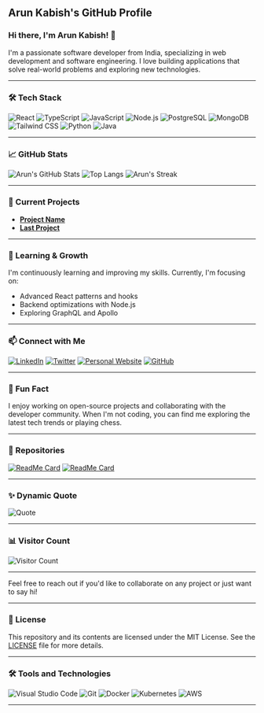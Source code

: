 
## Arun Kabish's GitHub Profile



### Hi there, I'm Arun Kabish! 👋

I'm a passionate software developer from India, specializing in web development and software engineering. I love building applications that solve real-world problems and exploring new technologies.

---

### 🛠️ Tech Stack

![React](https://img.shields.io/badge/-React-61DAFB?style=flat&logo=react&logoColor=white)
![TypeScript](https://img.shields.io/badge/-TypeScript-007ACC?style=flat&logo=typescript&logoColor=white)
![JavaScript](https://img.shields.io/badge/-JavaScript-F7DF1E?style=flat&logo=javascript&logoColor=white)
![Node.js](https://img.shields.io/badge/-Node.js-339933?style=flat&logo=node.js&logoColor=white)
![PostgreSQL](https://img.shields.io/badge/-PostgreSQL-336791?style=flat&logo=postgresql&logoColor=white)
![MongoDB](https://img.shields.io/badge/-MongoDB-47A248?style=flat&logo=mongodb&logoColor=white)
![Tailwind CSS](https://img.shields.io/badge/-Tailwind%20CSS-38B2AC?style=flat&logo=tailwind-css&logoColor=white)
![Python](https://img.shields.io/badge/-Python-3776AB?style=flat&logo=python&logoColor=white)
![Java](https://img.shields.io/badge/-Java-007396?style=flat&logo=java&logoColor=white)

---

### 📈 GitHub Stats

![Arun's GitHub Stats](https://github-readme-stats.vercel.app/api?username=arunkabish1&show_icons=true&theme=radical)
![Top Langs](https://github-readme-stats.vercel.app/api/top-langs/?username=arunkabish1&layout=compact&theme=radical)
![Arun's Streak](https://github-readme-streak-stats.herokuapp.com/?user=arunkabish1&theme=radical)

---

### 🔭 Current Projects

- **[Project Name](https://github.com/arunkabish1/wd401)**
- **[Last Project](https://github.com/arunkabish1/wd301)**

---

### 🌱 Learning & Growth

I'm continuously learning and improving my skills. Currently, I'm focusing on:

- Advanced React patterns and hooks
- Backend optimizations with Node.js
- Exploring GraphQL and Apollo

---

### 📫 Connect with Me

[![LinkedIn](https://img.shields.io/badge/-LinkedIn-0A66C2?style=flat&logo=linkedin&logoColor=white)](https://www.linkedin.com/in/arun-jayaraman-533aa7284/)
[![Twitter](https://img.shields.io/badge/-Twitter-1DA1F2?style=flat&logo=twitter&logoColor=white)](https://twitter.com/arunkabish)
[![Personal Website](https://img.shields.io/badge/-Website-FF5722?style=flat&logo=google-chrome&logoColor=white)](https://portfolio-arunkabish.netlify.app/)
[![GitHub](https://img.shields.io/badge/-GitHub-181717?style=flat&logo=github&logoColor=white)](https://github.com/arunkabish1)

---

### 🎉 Fun Fact

I enjoy working on open-source projects and collaborating with the developer community. When I'm not coding, you can find me exploring the latest tech trends or playing chess.

---

### 📝 Repositories

[![ReadMe Card](https://github-readme-stats.vercel.app/api/pin/?username=arunkabish1&repo=wd301&theme=radical)](https://github.com/arunkabish1/wd301)
[![ReadMe Card](https://github-readme-stats.vercel.app/api/pin/?username=arunkabish1&repo=wd201&theme=radical)](https://github.com/arunkabish1/wd201)

---

### ✨ Dynamic Quote

![Quote](https://quotes-github-readme.vercel.app/api?type=horizontal&theme=radical)

---

### 📊 Visitor Count

![Visitor Count](https://komarev.com/ghpvc/?username=arunkabish1&color=blueviolet&style=flat)

---

Feel free to reach out if you'd like to collaborate on any project or just want to say hi!

---

### 📝 License

This repository and its contents are licensed under the MIT License. See the [LICENSE](LICENSE) file for more details.

---

### 🛠️ Tools and Technologies

![Visual Studio Code](https://img.shields.io/badge/-VSCode-007ACC?style=flat&logo=visual-studio-code&logoColor=white)
![Git](https://img.shields.io/badge/-Git-F05032?style=flat&logo=git&logoColor=white)
![Docker](https://img.shields.io/badge/-Docker-2496ED?style=flat&logo=docker&logoColor=white)
![Kubernetes](https://img.shields.io/badge/-Kubernetes-326CE5?style=flat&logo=kubernetes&logoColor=white)
![AWS](https://img.shields.io/badge/-AWS-232F3E?style=flat&logo=amazon-aws&logoColor=white)

---
